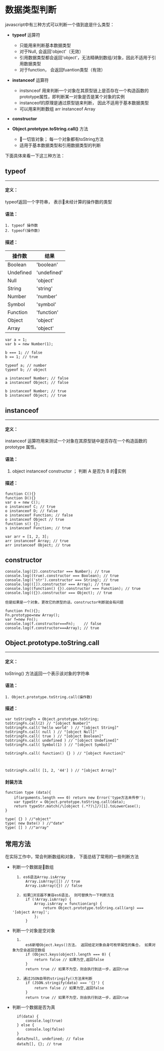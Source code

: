 数据类型判断
====

javascript中有三种方式可以判断一个值到底是什么类型：
- **typeof** 运算符
  - 只能用来判断基本数据类型
  - 对于Null, 会返回'object'（无效）
  - 引用数据类型都会返回'object'，无法精确到数组/对象，因此不适用于引用数据类型
  - 对于function， 会返回fuantion类型（有效）
- **instanceof** 运算符
  - instsnceof 用来判断一个对象在其原型链上是否存在一个构造函数的prototype属性，即判断某一对象是否是某个对象的实例
  - instanceof的原理是通过原型链来判断， 因此不适用于基本数据类型
  - 可以用来判断数组 arr instanceof Array

- **constructor**
- **Object.prototype.toString.call()** 方法
  -  一切皆对象； 每一个对象都有toString方法
  - 适用于基本数据类型和引用数据类型的判断

下面具体来看一下这三种方法：

## typeof
----

#### 定义：

typeof返回一个字符串， 表示未经计算的操作数的类型
#### 语法：

    1. typeof 操作数 
    2. typeof(操作数)
#### 描述：

操作数 | 结果
---- | ---
Boolean |  'boolean'
Undefined | 'undefined'
Null | 'object'
String | 'string'
Number | 'number'
Symbol | 'symbol'
Function | 'function'
Object | 'object'
Array | 'object'

    var a = 1;
    var b = new Number(1);

    b === 1; // false
    b == 1; // true

    typeof a; // number
    typeof b; // object

    a instanceof Number; // false
    a instanceof Object; // false

    b instanceof Number; // true
    b instanceof Object; // true



## instanceof
----

#### 定义：

instanceof 运算符用来测试一个对象在其原型链中是否存在一个构造函数的 prototype 属性。

#### 语法：

1. object instanceof constructor ； 判断 A 是否为 B 的实例

#### 描述：

    function C(){} 
    function D(){} 
    var o = new C();
    o instanceof C; // true
    o instanceof D; // false
    o instanceof Function; // false
    o instanceof Object // true
    function s() {};
    s instanceof Function; // true

    var arr = [1, 2, 3];
    arr instanceof Array; // true
    arr instanceof Object; // true

## constructor

    console.log((2).constructor === Number); // true
    console.log((true).constructor === Boolean); // true
    console.log(('str').constructor === String); // true
    console.log(([]).constructor === Array); // true
    console.log((function() {}).constructor === Function); // true
    console.log(({}).constructor === Object); // true

``但是如果是一个对象，更改它的原型的话，constructor判断就会有问题``

    function Fn(){};
    Fn.prototype=new Array();
    var f=new Fn();
    console.log(f.constructor===Fn);    // false
    console.log(f.constructor===Array); // true 


## Object.prototype.toString.call
----

#### 定义：

toString() 方法返回一个表示该对象的字符串
#### 语法：

    1. Object.prototype.toString.call(操作数)
#### 描述：

    var toStringFn = Object.prototype.toString;
    toStringFn.call(2) // "[object Number]"   
    toStringFn.call('hello world' ) // "[object String]"  
    toStringFn.call( null ) // "[object Null]"
    toStringFn.call( true ) // "[object Boolean]" 
    toStringFn.call( undefined ) // "[object Undefined]"
    toStringFn.call( Symbol(1) ) // "[object Symbol]"

    toStringFn.call( function() {} ) // "[object Function]"

    
    
    toStringFn.call( [1, 2, '44'] ) // "[object Array]" 

#### 封装方法

    function type (data){
        if(arguments.length === 0) return new Error('type方法未传参');
        var typeStr = Object.prototype.toString.call(data);
        return typeStr.match(/\[object (.*?)\]/)[1].toLowerCase();      
    }
    
    type( {} ) //"object"
    type( new Date() ) //"date"
    type( [] ) //"array"

常用方法
----

在实际工作中，常会判断数组和对象， 下面总结了常用的一些判断方法
- 判断一个数据是数组

        1. es6语法Array.isArray
            Array.isArray([]) // true
            Array.isArray({}) // false

        2. 如果浏览器不兼容es6语法， 则可替换为一下判断方法
            if (!Array.isArray) {
                Array.isArray = function(arg) {
                    return Object.prototype.toString.call(arg) === '[object Array]';
                };
            } 
- 判断一个对象是空对象

        1.
            es6新增Object.keys()方法， 返回给定对象自身可枚举属性的集合， 如果对象为空会返回空数组
            if (Object.keys(object).length === 0) {
                return false // 如果为空,返回false
            }
            return true // 如果不为空，则会执行到这一步，返回true

        2. 通过JSON自带的stringify()方法来判断
            if (JSON.stringify(data) === '{}') {
                return false // 如果为空,返回false
            }
            return true // 如果不为空，则会执行到这一步，返回true

- 判断一个数据是否为真

        if(data) {
            console.log(true)
        } else {
            console.log(false)
        }
        data为null, undefined; // false
        data为[], {}; // true


